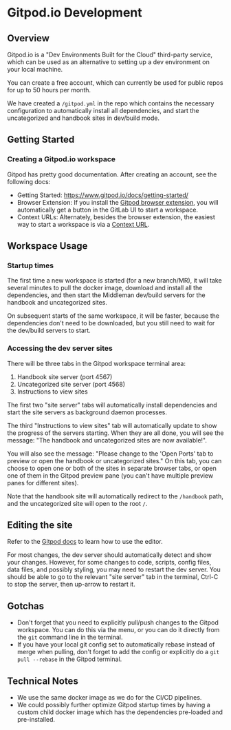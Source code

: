 # Gitpod.io Development

## Overview

Gitpod.io is a "Dev Environments Built for the Cloud" third-party service, which can be used as an alternative to setting up a dev environment on your local machine.

You can create a free account, which can currently be used for public repos for up to 50 hours per month.

We have created a `/gitpod.yml` in the repo which contains the necessary configuration to automatically install all dependencies, and start the uncategorized and handbook sites in dev/build mode. 

## Getting Started

### Creating a Gitpod.io workspace

Gitpod has pretty good documentation. After creating an account, see the following docs:

* Getting Started: https://www.gitpod.io/docs/getting-started/
* Browser Extension: If you install the [Gitpod browser extension](https://www.gitpod.io/docs/browser-extension/), you will automatically get a button in the GitLab UI to start a workspace.
* Context URLs: Alternately, besides the browser extension, the easiest way to start a workspace is via a [Context URL](https://www.gitpod.io/docs/context-urls/#context-urls).

## Workspace Usage

### Startup times

The first time a new workspace is started (for a new branch/MR), it will take several minutes to pull the docker image, download and install all the dependencies, and then start the Middleman dev/build servers for the handbook and uncategorized sites. 

On subsequent starts of the same workspace, it will be faster, because the dependencies don't need to be downloaded, but you still need to wait for the dev/build servers to start.

### Accessing the dev server sites

There will be three tabs in the Gitpod workspace terminal area:

1. Handbook site server (port 4567)
1. Uncategorized site server (port 4568)
1. Instructions to view sites

The first two "site server" tabs will automatically install dependencies and start the site servers as background daemon processes.

The third "Instructions to view sites" tab will automatically update to show the progress of the servers starting. When they are all done, you will see the message: "The handbook and uncategorized sites are now available!".

You will also see the message: "Please change to the 'Open Ports' tab to preview or open the handbook or uncategorized sites."  On this tab, you can choose to open one or both of the sites in separate browser tabs, or open one of them in the Gitpod preview pane (you can't have multiple preview panes for different sites).

Note that the handbook site will automatically redirect to the `/handbook` path, and the uncategorized site will open to the root `/`.

## Editing the site

Refer to the [Gitpod docs](https://www.gitpod.io/docs/) to learn how to use the editor. 

For most changes, the dev server should automatically detect and show your changes. However, for some changes to code, scripts, config files, data files, and possibly styling, you may need to restart the dev server. You should be able to go to the relevant "site server" tab in the terminal, Ctrl-C to stop the server, then up-arrow to restart it.

## Gotchas

* Don't forget that you need to explicitly pull/push changes to the Gitpod workspace. You can do this via the menu, or you can do it directly from the `git` command line in the terminal.
* If you have your local git config set to automatically rebase instead of merge when pulling, don't forget to add the config or explicitly do a `git pull --rebase` in the Gitpod terminal.

## Technical Notes

* We use the same docker image as we do for the CI/CD pipelines.
* We could possibly further optimize Gitpod startup times by having a custom child docker image which has the dependencies pre-loaded and pre-installed.
